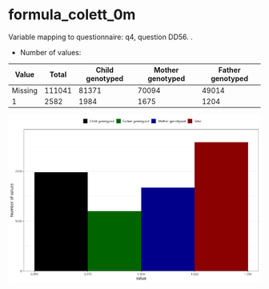 # formula_colett_0m
Variable mapping to questionnaire: q4, question DD56.
.
- Number of values:

| Value | Total | Child genotyped | Mother genotyped | Father genotyped |
| ----- | ----- | --------------- | ---------------- | ---------------- |
| Missing | 111041 | 81371 | 70094 | 49014 |
| 1 | 2582 | 1984 | 1675 |1204 |



![](formula_colett_0m_n.png)



